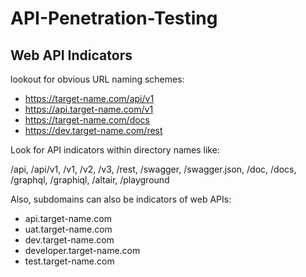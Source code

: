 # API-Penetration-Testing


## Web API Indicators

lookout for obvious URL naming schemes:

- https://target-name.com/api/v1
- https://api.target-name.com/v1 
- https://target-name.com/docs
- https://dev.target-name.com/rest

Look for API indicators within directory names like:

/api, /api/v1, /v1, /v2, /v3, /rest, /swagger, /swagger.json, /doc, /docs, /graphql, /graphiql, /altair, /playground

Also, subdomains can also be indicators of web APIs:
- api.target-name.com
- uat.target-name.com
- dev.target-name.com
- developer.target-name.com
- test.target-name.com




